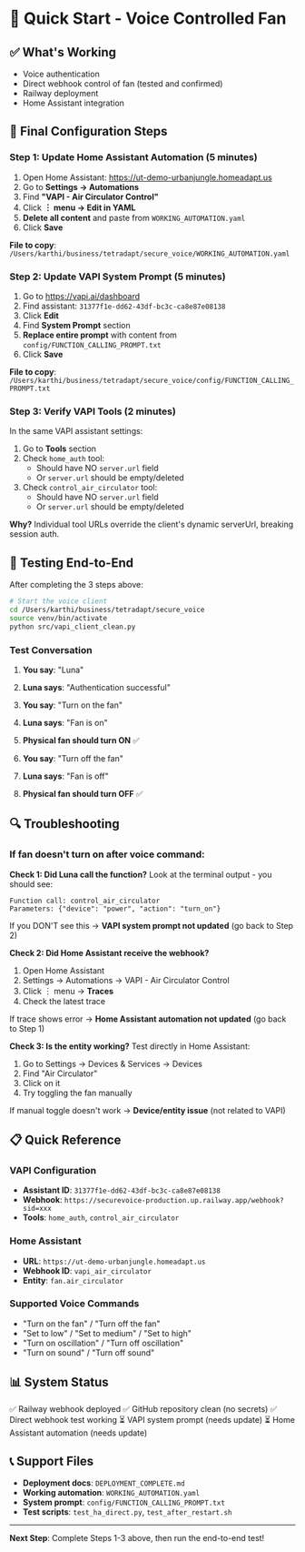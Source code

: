 # 🚀 Quick Start - Voice Controlled Fan

## ✅ What's Working
- Voice authentication
- Direct webhook control of fan (tested and confirmed)
- Railway deployment
- Home Assistant integration

## 🔧 Final Configuration Steps

### Step 1: Update Home Assistant Automation (5 minutes)

1. Open Home Assistant: https://ut-demo-urbanjungle.homeadapt.us
2. Go to **Settings → Automations**
3. Find **"VAPI - Air Circulator Control"**
4. Click **︙ menu → Edit in YAML**
5. **Delete all content** and paste from `WORKING_AUTOMATION.yaml`
6. Click **Save**

**File to copy**: `/Users/karthi/business/tetradapt/secure_voice/WORKING_AUTOMATION.yaml`

### Step 2: Update VAPI System Prompt (5 minutes)

1. Go to https://vapi.ai/dashboard
2. Find assistant: `31377f1e-dd62-43df-bc3c-ca8e87e08138`
3. Click **Edit**
4. Find **System Prompt** section
5. **Replace entire prompt** with content from `config/FUNCTION_CALLING_PROMPT.txt`
6. Click **Save**

**File to copy**: `/Users/karthi/business/tetradapt/secure_voice/config/FUNCTION_CALLING_PROMPT.txt`

### Step 3: Verify VAPI Tools (2 minutes)

In the same VAPI assistant settings:

1. Go to **Tools** section
2. Check `home_auth` tool:
   - Should have NO `server.url` field
   - Or `server.url` should be empty/deleted
3. Check `control_air_circulator` tool:
   - Should have NO `server.url` field
   - Or `server.url` should be empty/deleted

**Why?** Individual tool URLs override the client's dynamic serverUrl, breaking session auth.

## 🎤 Testing End-to-End

After completing the 3 steps above:

```bash
# Start the voice client
cd /Users/karthi/business/tetradapt/secure_voice
source venv/bin/activate
python src/vapi_client_clean.py
```

### Test Conversation

1. **You say**: "Luna"
2. **Luna says**: "Authentication successful"
3. **You say**: "Turn on the fan"
4. **Luna says**: "Fan is on"
5. **Physical fan should turn ON** ✅

6. **You say**: "Turn off the fan"
7. **Luna says**: "Fan is off"
8. **Physical fan should turn OFF** ✅

## 🔍 Troubleshooting

### If fan doesn't turn on after voice command:

**Check 1: Did Luna call the function?**
Look at the terminal output - you should see:
```
Function call: control_air_circulator
Parameters: {"device": "power", "action": "turn_on"}
```

If you DON'T see this → **VAPI system prompt not updated** (go back to Step 2)

**Check 2: Did Home Assistant receive the webhook?**
1. Open Home Assistant
2. Settings → Automations → VAPI - Air Circulator Control
3. Click ︙ menu → **Traces**
4. Check the latest trace

If trace shows error → **Home Assistant automation not updated** (go back to Step 1)

**Check 3: Is the entity working?**
Test directly in Home Assistant:
1. Go to Settings → Devices & Services → Devices
2. Find "Air Circulator"
3. Click on it
4. Try toggling the fan manually

If manual toggle doesn't work → **Device/entity issue** (not related to VAPI)

## 📋 Quick Reference

### VAPI Configuration
- **Assistant ID**: `31377f1e-dd62-43df-bc3c-ca8e87e08138`
- **Webhook**: `https://securevoice-production.up.railway.app/webhook?sid=xxx`
- **Tools**: `home_auth`, `control_air_circulator`

### Home Assistant
- **URL**: `https://ut-demo-urbanjungle.homeadapt.us`
- **Webhook ID**: `vapi_air_circulator`
- **Entity**: `fan.air_circulator`

### Supported Voice Commands
- "Turn on the fan" / "Turn off the fan"
- "Set to low" / "Set to medium" / "Set to high"
- "Turn on oscillation" / "Turn off oscillation"
- "Turn on sound" / "Turn off sound"

## 📊 System Status

✅ Railway webhook deployed
✅ GitHub repository clean (no secrets)
✅ Direct webhook test working
⏳ VAPI system prompt (needs update)
⏳ Home Assistant automation (needs update)

## 📞 Support Files

- **Deployment docs**: `DEPLOYMENT_COMPLETE.md`
- **Working automation**: `WORKING_AUTOMATION.yaml`
- **System prompt**: `config/FUNCTION_CALLING_PROMPT.txt`
- **Test scripts**: `test_ha_direct.py`, `test_after_restart.sh`

---

**Next Step**: Complete Steps 1-3 above, then run the end-to-end test!
